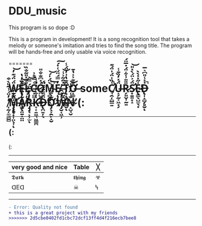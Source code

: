 # DDU_music
This program is so dope :D

This is a program in development!
It is a song recognition tool that takes a melody or someone's imitation and tries to find the song title. The program will be hands‑free and only usable via voice recognition.


=======
# Ẅ̷̰̰͖̦̯̮̦̟͍́̈́͊̓̕͝Ė̶̢̛̦̞͚̹̞͚̹̄̓̔L̷̡̤̮̯͖̐͊̽̎͂̐̏C̶̝̤̼͎̘̞͛̿̊͐̚͘Ó̷̪̺̯͎͇̽͆̐̐̎͘M̴̞̻͍̬̖͚̀̈́̍́̚͝Ę̸̨̩̯̹̗̓̿́̈́͑̇́͠ ̶̯̬̯̮̰͈̄͗̑͂͐̾̚͝T̷̢̝̹̪̖̥̬̑͊̔͗̒̈́̾ͅƠ̶̝͚͎̼̮̫̐͊͐͐̔̄ someC̸̛͉̯̦̻̳͍͑̏̍̈́̍̈́͊̚Ǘ̶̝̗̰͕͖͙̗̽̒̏̄̾R̷̗͈̬͎̰͍̎͌͗͋̈́̇̅̈́S̷̛͙̱͈̟̝̈́͐̈́̀̽̎͝E̴̢̳̖̺̫̖͙̍̋̽̽̀̀̕Ḋ̶̢̩̝̻̗̥̮̽̾̎͆͛̅̚ͅ ̸̩̰̦̼̼̻̻̓̓̈́̾̃̎̀͒M̵̡̨̢̛̟͎̤̖͎̑̓̓̀ͅA̸̡̖̤̱̝̤̤͂͛͋͐̽̄̏͝R̴̡̡̘͕̹̫̓̾͊̄̈́̿͝ͅK̵̛̞͔͍͖͉͖̳̪͑͋̓̒̓͑D̶̢̪͍̦̖̈́͌̈́̄̈́̕Ơ̷̡̖͕̯̙̝̮͂̀̄̋̈́͐͠W̶̡̛̮͔͖̹̓̐̑̀͗N̴̝̺̘̬̐͑̑͐͂̍̕͝  (:

---

(:
---

(: 

---

| very good and nice | Table | ╳ |
|-----------|-------|---|
| 𝕯𝖆𝖗𝖐 | 𝖙𝖍𝖎𝖓𝖌 | ☣ |
| ᗡEᗡ | ☠ | Ϟ |

---

```diff
- Error: Quality not found
+ this is a great project with my friends
>>>>>>> 2d5cbe0402fd1cbc72dcf13ff4d4f216ecb7bee8
